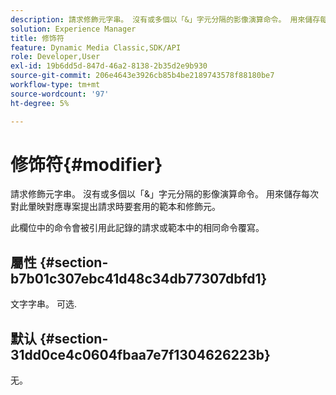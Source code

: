 ```yaml
---
description: 請求修飾元字串。 沒有或多個以「&」字元分隔的影像演算命令。 用來儲存每次對此暈映對應專案提出請求時要套用的範本和修飾元。
solution: Experience Manager
title: 修饰符
feature: Dynamic Media Classic,SDK/API
role: Developer,User
exl-id: 19b6dd5d-847d-46a2-8138-2b35d2e9b930
source-git-commit: 206e4643e3926cb85b4be2189743578f88180be7
workflow-type: tm+mt
source-wordcount: '97'
ht-degree: 5%

---
```


# 修饰符{#modifier}

請求修飾元字串。 沒有或多個以「&amp;」字元分隔的影像演算命令。 用來儲存每次對此暈映對應專案提出請求時要套用的範本和修飾元。

此欄位中的命令會被引用此記錄的請求或範本中的相同命令覆寫。

## 屬性 {#section-b7b01c307ebc41d48c34db77307dbfd1}

文字字串。 可选.

## 默认 {#section-31dd0ce4c0604fbaa7e7f1304626223b}

无。
